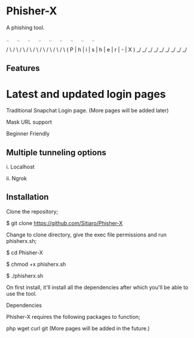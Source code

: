 # Phisher-X
A phishing tool.



    _   _   _   _   _   _   _   _   _  
   / \ / \ / \ / \ / \ / \ / \ / \ / \ 
  ( P | h | i | s | h | e | r | - | X )
   \_/ \_/ \_/ \_/ \_/ \_/ \_/ \_/ \_/ 



## Features ##

# Latest and updated login pages

Traditional Snapchat Login page.
(More pages will be added later)

Mask URL support

Beginner Friendly

## Multiple tunneling options ##

i. Localhost

ii. Ngrok

## Installation ##

Clone the repository; 

$ git clone https://github.com/Sitiaro/Phisher-X

Change to clone directory, give the exec file permissions and run phisherx.sh;

$ cd Phisher-X

$ chmod +x phisherx.sh

$ ./phisherx.sh

On first install, it'll install all the dependencies after which you'll be able to use the tool.

Dependencies

Phisher-X requires the following packages to function;

php
wget
curl
git
(More pages will be added in the future.)
